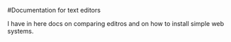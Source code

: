 #Documentation for text editors

I have in here docs on comparing editros and on how to install simple
web systems.